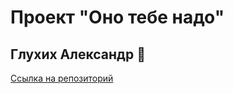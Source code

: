 # Проект "Оно тебе надо"
## Глухих Александр 🐑
[Ссылка на репозиторий](https://github.com/Whimsy-rat-trap/ono-tebe-nado.git)